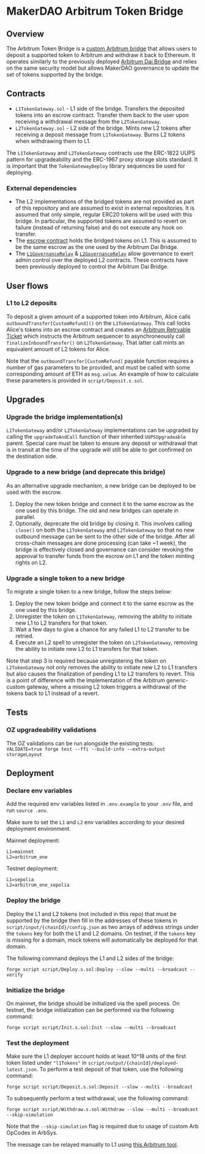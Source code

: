 # MakerDAO Arbitrum Token Bridge

## Overview

The Arbitrum Token Bridge is a [custom Arbitrum bridge](https://docs.arbitrum.io/build-decentralized-apps/token-bridging/bridge-tokens-programmatically/how-to-bridge-tokens-custom-gateway) that allows users to deposit a supported token to Arbitrum and withdraw it back to Ethereum. It operates similarly to the previously deployed [Arbitrum Dai Bridge](https://github.com/makerdao/arbitrum-dai-bridge) and relies on the same security model but allows MakerDAO governance to update the set of tokens supported by the bridge.

## Contracts

- `L1TokenGateway.sol` - L1 side of the bridge. Transfers the deposited tokens into an escrow contract. Transfer them back to the user upon receiving a withdrawal message from the `L2TokenGateway`.
- `L2TokenGateway.sol` - L2 side of the bridge. Mints new L2 tokens after receiving a deposit message from `L1TokenGateway`. Burns L2 tokens when withdrawing them to L1.

The `L1TokenGateway` and `L2TokenGateway` contracts use the ERC-1822 UUPS pattern for upgradeability and the ERC-1967 proxy storage slots standard. It is important that the `TokenGatewayDeploy` library sequences be used for deploying.

### External dependencies

- The L2 implementations of the bridged tokens are not provided as part of this repository and are assumed to exist in external repositories. It is assumed that only simple, regular ERC20 tokens will be used with this bridge. In particular, the supported tokens are assumed to revert on failure (instead of returning false) and do not execute any hook on transfer.
- The [escrow contract](https://etherscan.io/address/0xA10c7CE4b876998858b1a9E12b10092229539400#code) holds the bridged tokens on L1. This is assumed to be the same escrow as the one used by the Arbitrum Dai Bridge.
- The [`L1GovernanceRelay`](https://etherscan.io/address/0x9ba25c289e351779E0D481Ba37489317c34A899d#code) & [`L2GovernanceRelay`](https://arbiscan.io/address/0x10E6593CDda8c58a1d0f14C5164B376352a55f2F#code) allow governance to exert admin control over the deployed L2 contracts. These contracts have been previously deployed to control the Arbitrum Dai Bridge.

## User flows

### L1 to L2 deposits

To deposit a given amount of a supported token into Arbitrum, Alice calls `outboundTransfer[CustomRefund]()` on the `L1TokenGateway`. This call locks Alice's tokens into an escrow contract and creates an [Arbitrum Retryable Ticket](https://docs.arbitrum.io/how-arbitrum-works/arbos/l1-l2-messaging#retryable-tickets) which instructs the Arbitrum sequencer to asynchroneously call `finalizeInboundTransfer()` on `L2TokenGateway`. That latter call mints an equivalent amount of L2 tokens for Alice.

Note that the `outboundTransfer[CustomRefund]` payable function requires a number of gas parameters to be provided, and must be called with some corresponding amount of ETH as `msg.value`. An example of how to calculate these parameters is provided in `script/Deposit.s.sol`.

## Upgrades

### Upgrade the bridge implementation(s)

`L1TokenGateway` and/or `L2TokenGateway` implementations can be upgraded by calling the `upgradeToAndCall` function of their inherited `UUPSUpgradeable` parent. Special care must be taken to ensure any deposit or withdrawal that is in transit at the time of the upgrade will still be able to get confirmed on the destination side.

### Upgrade to a new bridge (and deprecate this bridge)

As an alternative upgrade mechanism, a new bridge can be deployed to be used with the escrow.

1. Deploy the new token bridge and connect it to the same escrow as the one used by this bridge. The old and new bridges can operate in parallel.
2. Optionally, deprecate the old bridge by closing it. This involves calling `close()` on both the `L1TokenGateway` and `L2TokenGateway` so that no new outbound message can be sent to the other side of the bridge. After all cross-chain messages are done processing (can take ~1 week), the bridge is effectively closed and governance can consider revoking the approval to transfer funds from the escrow on L1 and the token minting rights on L2.

### Upgrade a single token to a new bridge

To migrate a single token to a new bridge, follow the steps below:

1. Deploy the new token bridge and connect it to the same escrow as the one used by this bridge.
2. Unregister the token on `L1TokenGateway`, removing the ability to initiate new L1 to L2 transfers for that token.
3. Wait a few days to give a chance for any failed L1 to L2 transfer to be retried.
4. Execute an L2 spell to unregister the token on `L2TokenGateway`, removing the ability to initiate new L2 to L1 transfers for that token.

Note that step 3 is required because unregistering the token on `L2TokenGateway` not only removes the ability to initiate new L2 to L1 transfers but also causes the finalization of pending L1 to L2 transfers to revert. This is a point of difference with the implementation of the Arbitrum generic-custom gateway, where a missing L2 token triggers a withdrawal of the tokens back to L1 instead of a revert.

## Tests

### OZ upgradeability validations

The OZ validations can be run alongside the existing tests:  
`VALIDATE=true forge test --ffi --build-info --extra-output storageLayout`

## Deployment

### Declare env variables

Add the required env variables listed in `.env.example` to your `.env` file, and run `source .env`.

Make sure to set the `L1` and `L2` env variables according to your desired deployment environment.

Mainnet deployment:

```
L1=mainnet
L2=arbitrum_one
```

Testnet deployment:

```
L1=sepolia
L2=arbitrum_one_sepolia
```

### Deploy the bridge

Deploy the L1 and L2 tokens (not included in this repo) that must be supported by the bridge then fill in the addresses of these tokens in `script/input/{chainId}/config.json` as two arrays of address strings under the `tokens` key for both the L1 and L2 domains. On testnet, if the `tokens` key is missing for a domain, mock tokens will automatically be deployed for that domain.

The following command deploys the L1 and L2 sides of the bridge:

```
forge script script/Deploy.s.sol:Deploy --slow --multi --broadcast --verify
```

### Initialize the bridge

On mainnet, the bridge should be initialized via the spell process. On testnet, the bridge initialization can be performed via the following command:

```
forge script script/Init.s.sol:Init --slow --multi --broadcast
```

### Test the deployment

Make sure the L1 deployer account holds at least 10^18 units of the first token listed under `"l1Tokens"` in `script/output/{chainId}/deployed-latest.json`. To perform a test deposit of that token, use the following command:

```
forge script script/Deposit.s.sol:Deposit --slow --multi --broadcast
```

To subsequently perform a test withdrawal, use the following command:

```
forge script script/Withdraw.s.sol:Withdraw --slow --multi --broadcast --skip-simulation
```

Note that the `--skip-simulation` flag is required due to usage of custom Arb OpCodes in ArbSys.

The message can be relayed manually to L1 using [this Arbitrum tool](https://retryable-dashboard.arbitrum.io/).

